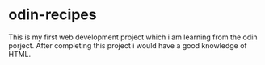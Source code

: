 # odin-recipes
This is my first web development project which i am learning from the odin porject. After completing this project i would have a good knowledge of HTML.
